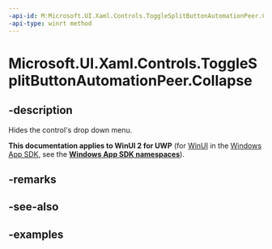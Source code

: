 ```yaml
---
-api-id: M:Microsoft.UI.Xaml.Controls.ToggleSplitButtonAutomationPeer.Collapse
-api-type: winrt method
---
```

<!-- Method syntax.
public void ToggleSplitButtonAutomationPeer.Collapse()
-->

# Microsoft.UI.Xaml.Controls.ToggleSplitButtonAutomationPeer.Collapse


## -description

Hides the control's drop down menu.


**This documentation applies to WinUI 2 for UWP** (for [WinUI](/windows/apps/winui/winui3/) in the [Windows App SDK](/windows/apps/windows-app-sdk/), see the **[Windows App SDK namespaces](/windows/windows-app-sdk/api/winrt/)**).

## -remarks


## -see-also


## -examples


